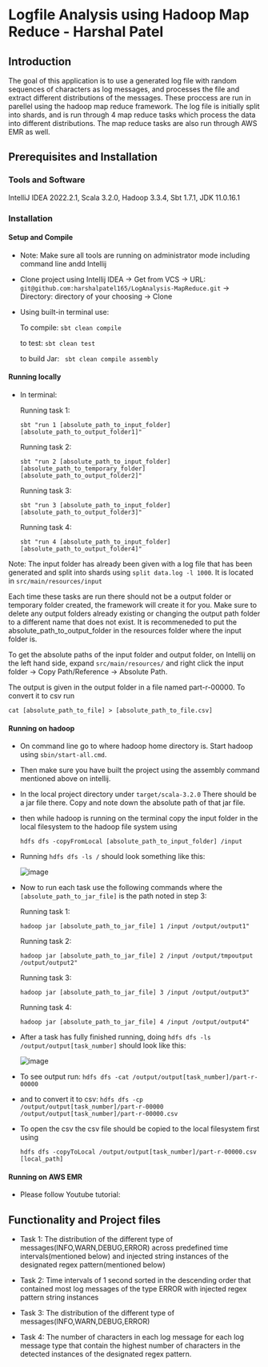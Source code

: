 # Logfile Analysis using Hadoop Map Reduce - Harshal Patel 
## Introduction
The goal of this application is to use a generated log file with random sequences of characters as log messages, and processes the file and extract different distributions of the messages. These proccess are run in parellel using the hadoop map reduce framework. The log file is initially split into shards, and is run through 4 map reduce tasks which process the data into different distributions. The map reduce tasks are also run through AWS EMR as well.
## Prerequisites and Installation
### Tools and Software 
IntelliJ IDEA 2022.2.1, Scala 3.2.0, Hadoop 3.3.4, Sbt 1.7.1, JDK 11.0.16.1
### Installation
#### Setup and Compile
- Note: Make sure all tools are running on administrator mode including command line andd Intellij
- Clone project using Intellij IDEA -> Get from VCS -> URL: ```git@github.com:harshalpatel165/LogAnalysis-MapReduce.git``` -> Directory: directory of your choosing -> Clone
- Using built-in terminal use:

  To compile:
  ```sbt clean compile```
  
  to test:
  ```sbt clean test```
  
  to build Jar:
  ``` sbt clean compile assembly```
 
#### Running locally
- In terminal:
  
  Running task 1:
  
  ```sbt "run 1 [absolute_path_to_input_folder] [absolute_path_to_output_folder1]"```
  
  Running task 2:
  
  ```sbt "run 2 [absolute_path_to_input_folder] [absolute_path_to_temporary_folder] [absolute_path_to_output_folder2]"```
  
  Running task 3:
  
  ```sbt "run 3 [absolute_path_to_input_folder] [absolute_path_to_output_folder3]"```
  
  Running task 4:
  
  ```sbt "run 4 [absolute_path_to_input_folder] [absolute_path_to_output_folder4]"```
  
 Note: The input folder has already been given with a log file that has been generated and split into shards using ```split data.log -l 1000```. It is located in ```src/main/resources/input```
 
Each time these tasks are run there should not be a output folder or temporary folder created, the framework will create it for you. Make sure to delete any output folders already existing or changing the output path folder to a different name that does not exist. It is recommeneded to put the absolute_path_to_output_folder in the resources folder where the input folder is.

To get the absolute paths of the input folder and output folder, on Intellij on the left hand side, expand ```src/main/resources/``` and right click the input folder -> Copy Path/Reference -> Absolute Path.

The output is given in the output folder in a file named part-r-00000. To convert it to csv run 

```cat [absolute_path_to_file] > [absolute_path_to_file.csv]```


#### Running on hadoop
- On command line go to where hadoop home directory is. Start hadoop using ```sbin/start-all.cmd```. 
- Then make sure you have built the project using the assembly command mentioned above on intellij. 
- In the local project directory under ```target/scala-3.2.0``` There should be a jar file there. Copy and note down the absolute path of that jar file.
- then while hadoop is running on the terminal copy the input folder in the local filesystem to the hadoop file system using 

  ```hdfs dfs -copyFromLocal [absolute_path_to_input_folder] /input```
- Running ```hdfs dfs -ls /``` should look something like this: 

  ![image](https://user-images.githubusercontent.com/55267253/196010363-61f7a9c2-bf9c-45b7-9899-e5647849ed25.png)
- Now to run each task use the following commands where the ```[absolute_path_to_jar_file]``` is the path noted in step 3:

  Running task 1:
  
  ```hadoop jar [absolute_path_to_jar_file] 1 /input /output/output1"```
  
  Running task 2:
  
  ```hadoop jar [absolute_path_to_jar_file] 2 /input /output/tmpoutput /output/output2"```
  
  Running task 3:
  
  ```hadoop jar [absolute_path_to_jar_file] 3 /input /output/output3"```
  
  Running task 4:
  
  ```hadoop jar [absolute_path_to_jar_file] 4 /input /output/output4"```
- After a task has fully finished running, doing ```hdfs dfs -ls /output/output[task_number]``` should look like this:

  ![image](https://user-images.githubusercontent.com/55267253/196010608-870f04a8-27f3-4f2c-ab12-9dd2b22d3fb5.png)
  
- To see output run: ```hdfs dfs -cat /output/output[task_number]/part-r-00000``` 
- and to convert it to csv: ```hdfs dfs -cp /output/output[task_number]/part-r-00000 /output/output[task_number]/part-r-00000.csv```
- To open the csv the csv file should be copied to the local filesystem first using 

  ```hdfs dfs -copyToLocal /output/output[task_number]/part-r-00000.csv [local_path]```
  
#### Running on AWS EMR
- Please follow Youtube tutorial: 

## Functionality and Project files
- Task 1:
  The distribution of the different type of messages(INFO,WARN,DEBUG,ERROR) across predefined time intervals(mentioned below) and injected string instances of the designated regex pattern(mentioned below)

- Task 2:
  Time intervals of 1 second sorted in the descending order that contained most log messages of the type ERROR with injected regex pattern string instances

- Task 3:
  The distribution of the different type of messages(INFO,WARN,DEBUG,ERROR)

- Task 4:
  The number of characters in each log message for each log message type that contain the highest number of characters in the detected instances of the designated regex pattern.


